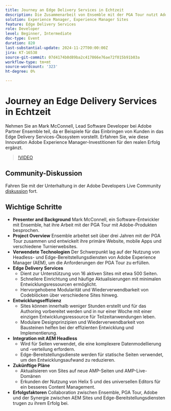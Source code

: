 ```yaml
---
title: Journey an Edge Delivery Services in Echtzeit
description: Die Zusammenarbeit von Ensemble mit der PGA Tour nutzt Adobe Experience Manager Headless- und Edge-Bereitstellungsdienste, um 16 aktive Sites effizient zu verwalten und zu aktualisieren, wobei der Schwerpunkt auf Modularität, Wiederverwendbarkeit und schneller Bereitstellung liegt. Zukünftige Pläne zur Verbesserung des Content-Managements mit Helix 5 und dem universellen Editor werden folgen.
solution: Experience Manager, Experience Manager Sites
feature: Edge Delivery Services
role: Developer
level: Beginner, Intermediate
doc-type: Event
duration: 820
last-substantial-update: 2024-11-27T00:00:00Z
jira: KT-16538
source-git-commit: 07d4174b0d89ba2c417866e76ae72f015b91b03a
workflow-type: tm+mt
source-wordcount: '323'
ht-degree: 0%

---
```



# Journey an Edge Delivery Services in Echtzeit

Nehmen Sie an Mark McConnell, Lead Software Developer bei Adobe Partner Ensemble teil, da er Beispiele für das Einbringen von Kunden in das Edge Delivery Services-Ökosystem vorstellt. Erfahren Sie, wie diese Innovation Adobe Experience Manager-Investitionen für den realen Erfolg ergänzt.

>[!VIDEO](https://video.tv.adobe.com/v/3439421/?learn=on&enablevpops)

## Community-Diskussion

Fahren Sie mit der Unterhaltung in der Adobe Developers Live Community [diskussion](https://adobe.ly/4ffJtT8) fort.

## Wichtige Schritte

* **Presenter and Background** Mark McConnell, ein Software-Entwickler mit Ensemble, hat ihre Arbeit mit der PGA Tour mit Adobe-Produkten besprochen.
* **Project Overview** Ensemble arbeitet seit über drei Jahren mit der PGA Tour zusammen und entwickelt ihre primäre Website, mobile Apps und verschiedene Turnierwebsites.
* **Verwendete Technologien** Der Schwerpunkt lag auf der Nutzung von Headless- und Edge-Bereitstellungsdiensten von Adobe Experience Manager (AEM), um die Anforderungen der PGA Tour zu erfüllen.
* **Edge Delivery Services**
   * Dient zur Unterstützung von 16 aktiven Sites mit etwa 500 Seiten.
   * Schnellere Einrichtung und häufige Aktualisierungen mit minimalen Entwicklungsressourcen ermöglicht.
   * Hervorgehobene Modularität und Wiederverwendbarkeit von Codeblöcken über verschiedene Sites hinweg.
* **Entwicklungseffizienz**
   * Sites können innerhalb weniger Stunden erstellt und für das Authoring vorbereitet werden und in nur einer Woche mit einer einzigen Entwicklungsressource für Teilzeitanwendungen leben.
   * Modulare Designprinzipien und Wiederverwendbarkeit von Bausteinen helfen bei der effizienten Entwicklung und Implementierung.
* **Integration mit AEM Headless**
   * Wird für Seiten verwendet, die eine komplexere Datenmodellierung und -verteilung erfordern.
   * Edge-Bereitstellungsdienste werden für statische Seiten verwendet, um den Entwicklungsaufwand zu reduzieren.
* **Zukünftige Pläne**
   * Aktualisieren von Sites auf neue AMP-Seiten und AMP-Live-Domänen
   * Erkunden der Nutzung von Helix 5 und des universellen Editors für ein besseres Content Management.
* **Erfolgsfaktoren** Collaboration zwischen Ensemble, PGA Tour, Adobe und der Synergie zwischen AEM Sites und Edge-Bereitstellungsdiensten trugen zu ihrem Erfolg bei.

